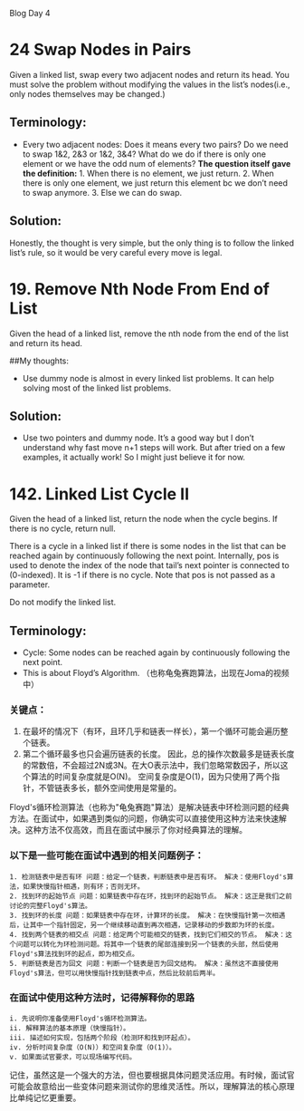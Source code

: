 Blog Day 4

# 24 Swap Nodes in Pairs
Given a linked list, swap every two adjacent nodes and return its head. You must solve the problem without modifying the values in the list’s nodes(i.e., only nodes themselves may be changed.)

## Terminology:
-  Every two adjacent nodes: Does it means every two pairs? Do we need to swap 1&2, 2&3 or 1&2, 3&4? What do we do if there is only one element or we have the odd num of elements? **The question itself gave the definition:** 1. When there is no element, we just return. 2. When there is only one element, we just return this element bc we don’t need to swap anymore. 3. Else we can do swap.

## Solution:
Honestly, the thought is very simple, but the only thing is to follow the linked list’s rule, so it would be very careful every move is legal.

# 19. Remove Nth Node From End of List
Given the head of a linked list, remove the nth node from the end of the list and return its head.

##My thoughts:
- Use dummy node is almost in every linked list problems. It can help solving most of the linked list problems.

## Solution:
- Use two pointers and dummy node. It’s a good way but I don’t understand why fast move n+1 steps will work. But after tried on a few examples, it actually work! So I might just believe it for now.

# 142. Linked List Cycle II
Given the head of a linked list, return the node when the cycle begins. If there is no cycle, return null.

There is a cycle in a linked list if there is some nodes in the list that can be reached again by continuously following the next point. Internally, pos is used to denote the index of the node that tail’s next pointer is connected to (0-indexed). It is -1 if there is no cycle. Note that pos is not passed as a parameter.

Do not modify the linked list.

## Terminology:
- Cycle: Some nodes can be reached again by continuously following the next point.
- This is about Floyd’s Algorithm. （也称龟兔赛跑算法，出现在Joma的视频中）
### 关键点：
1. 在最坏的情况下（有环，且环几乎和链表一样长），第一个循环可能会遍历整个链表。
2. 第二个循环最多也只会遍历链表的长度。
因此，总的操作次数最多是链表长度的常数倍，不会超过2N或3N。在大O表示法中，我们忽略常数因子，所以这个算法的时间复杂度就是O(N)。
空间复杂度是O(1)，因为只使用了两个指针，不管链表多长，额外空间使用是常量的。

Floyd's循环检测算法（也称为"龟兔赛跑"算法）是解决链表中环检测问题的经典方法。在面试中，如果遇到类似的问题，你确实可以直接使用这种方法来快速解决。这种方法不仅高效，而且在面试中展示了你对经典算法的理解。

### 以下是一些可能在面试中遇到的相关问题例子：
	1. 检测链表中是否有环 问题：给定一个链表，判断链表中是否有环。 解决：使用Floyd's算法，如果快慢指针相遇，则有环；否则无环。
	2. 找到环的起始节点 问题：如果链表中存在环，找到环的起始节点。 解决：这正是我们之前讨论的完整Floyd's算法。
	3. 找到环的长度 问题：如果链表中存在环，计算环的长度。 解决：在快慢指针第一次相遇后，让其中一个指针固定，另一个继续移动直到再次相遇，记录移动的步数即为环的长度。
	4. 找到两个链表的相交点 问题：给定两个可能相交的链表，找到它们相交的节点。 解决：这个问题可以转化为环检测问题。将其中一个链表的尾部连接到另一个链表的头部，然后使用Floyd's算法找到环的起点，即为相交点。
	5. 判断链表是否为回文 问题：判断一个链表是否为回文结构。 解决：虽然这不直接使用Floyd's算法，但可以用快慢指针找到链表中点，然后比较前后两半。
### 在面试中使用这种方法时，记得解释你的思路
	i. 先说明你准备使用Floyd's循环检测算法。
	ii. 解释算法的基本原理（快慢指针）。
	iii. 描述如何实现，包括两个阶段（检测环和找到环起点）。
	iv. 分析时间复杂度（O(N)）和空间复杂度（O(1)）。
	v. 如果面试官要求，可以现场编写代码。
记住，虽然这是一个强大的方法，但也要根据具体问题灵活应用。有时候，面试官可能会故意给出一些变体问题来测试你的思维灵活性。所以，理解算法的核心原理比单纯记忆更重要。
